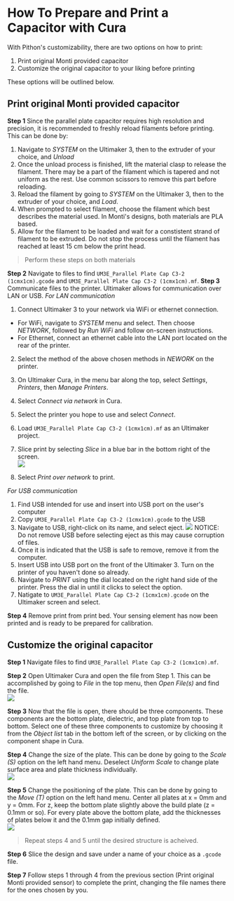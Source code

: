 # How To Prepare and Print a Capacitor with Cura
With Pithon's customizability, there are two options on how to print:
1. Print original Monti provided capacitor
2. Customize the original capacitor to your liking before printing

These options will be outlined below.
## Print original Monti provided capacitor
**Step 1**
Since the parallel plate capacitor requires high resolution and precision, it is recommended to freshly reload filaments before printing. This can be done by:
1. Navigate to *SYSTEM* on the Ultimaker 3, then to the extruder of your choice, and *Unload*
2. Once the unload process is finished, lift the material clasp to release the filament. There may be a part of the filament which is tapered and not uniform as the rest. Use common scissors to remove this part before reloading.
3. Reload the filament by going to *SYSTEM* on the Ultimaker 3, then to the extruder of your choice, and *Load*.
4. When prompted to select filament, choose the filament which best describes the material used. In Monti's designs, both materials are PLA based.
5. Allow for the filament to be loaded and wait for a constistent strand of filament to be extruded. Do not stop the process until the filament has reached at least 15 cm below the print head.

> Perform these steps on both materials

**Step 2**
Navigate to files to find `UM3E_Parallel Plate Cap C3-2 (1cmx1cm).gcode` and `UM3E_Parallel Plate Cap C3-2 (1cmx1cm).mf`.
**Step 3**
Communicate files to the printer. Ultimaker allows for communication over LAN or USB.
*For LAN communication*
1. Connect Ultimaker 3 to your network via WiFi or ethernet connection.
- For WiFi, navigate to *SYSTEM* menu and select. Then choose *NETWORK*, followed by *Run WiFi* and follow on-screen instructions.
- For Ethernet, connect an ethernet cable into the LAN port located on the rear of the printer.
2. Select the method of the above chosen methods in *NEWORK* on the printer.
3. On Ultimaker Cura, in the menu bar along the top, select *Settings*, *Printers*, then *Manage Printers*.
4. Select *Connect via network* in Cura.
5. Select the printer you hope to use and select *Connect*.
6. Load `UM3E_Parallel Plate Cap C3-2 (1cmx1cm).mf` as an Ultimaker project.
7. Slice print by selecting *Slice* in a blue bar in the bottom right of the screen. \
![](https://raw.githubusercontent.com/keeganmjgreen/3D-Printed-Sensors-Manual-Demo/main/img/Cura%20for%20Capacitors/Slice.JPG)

8. Select *Print over network* to print.

*For USB communication*
1. Find USB intended for use and insert into USB port on the user's computer
2. Copy `UM3E_Parallel Plate Cap C3-2 (1cmx1cm).gcode` to the USB
3. Navigate to USB, right-click on its name, and select eject. 
![](https://raw.githubusercontent.com/keeganmjgreen/3D-Printed-Sensors-Manual-Demo/main/img/Safety/ANSI_Notice_Header_-_1998.svg)
NOTICE: Do not remove USB before selecting eject as this may cause corruption of files.
4. Once it is indicated that the USB is safe to remove, remove it from the computer.
5. Insert USB into USB port on the front of the Ultimaker 3. Turn on the printer of you haven't done so already.
6. Navigate to *PRINT* using the dial located on the right hand side of the printer. Press the dial in until it clicks to select the option.
7. Natigate to `UM3E_Parallel Plate Cap C3-2 (1cmx1cm).gcode` on the Ultimaker screen and select.

**Step 4**
Remove print from print bed. Your sensing element has now been printed and is ready to be prepared for calibration.
## Customize the original capacitor
**Step 1**
Navigate files to find `UM3E_Parallel Plate Cap C3-2 (1cmx1cm).mf`.

**Step 2**
Open Ultimaker Cura and open the file from Step 1. This can be accomplished by going to *File* in the top menu, then *Open File(s)* and find the file. \
![](https://raw.githubusercontent.com/keeganmjgreen/3D-Printed-Sensors-Manual-Demo/main/img/Cura%20for%20Capacitors/Step%202%20for%20customize.JPG)

**Step 3**
Now that the file is open, there should be three components. These components are the bottom plate, dielectric, and top plate from top to bottom. Select one of these three components to customize by choosing it from the *Object list* tab in the bottom left of the screen, or by clicking on the component shape in Cura.

**Step 4**
Change the size of the plate. This can be done by going to the *Scale (S)* option on the left hand menu. Deselect *Uniform Scale* to change plate surface area and plate thickness individually. \
![](https://raw.githubusercontent.com/keeganmjgreen/3D-Printed-Sensors-Manual-Demo/main/img/Cura%20for%20Capacitors/Scale%20Change.JPG)

**Step 5**
Change the positioning of the plate. This can be done by going to the *Move (T)* option on the left hand menu. Center all plates at x = 0mm and y = 0mm. For z, keep the bottom plate slightly above the build plate (z = 0.1mm or so). For every plate above the bottom plate, add the thicknesses of plates below it and the 0.1mm gap initially defined. \
![](https://raw.githubusercontent.com/keeganmjgreen/3D-Printed-Sensors-Manual-Demo/main/img/Cura%20for%20Capacitors/Position%20Change.JPG)

>Repeat steps 4 and 5 until the desired structure is acheived.

**Step 6**
Slice the design and save under a name of your choice as a `.gcode` file.

**Step 7**
Follow steps 1 through 4 from the previous section (Print original Monti provided sensor) to complete the print, changing the file names there for the ones chosen by you. 
